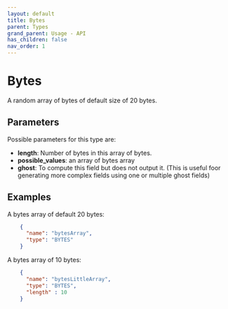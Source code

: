 ```yaml
---
layout: default
title: Bytes
parent: Types
grand_parent: Usage - API
has_children: false
nav_order: 1
---
```


# Bytes

A random array of bytes of default size of 20 bytes.

## Parameters

Possible parameters for this type are:

- **length**: Number of bytes in this array of bytes.
- **possible_values**: an array of bytes array
- **ghost**: To compute this field but does not output it. (This is useful foor generating more complex fields using one or multiple ghost fields)

## Examples

A bytes array of default 20 bytes:

```json
    {
      "name": "bytesArray",
      "type": "BYTES"
    }
```

A bytes array of 10 bytes:
```json
    {
      "name": "bytesLittleArray",
      "type": "BYTES",
      "length" : 10
    }
```

